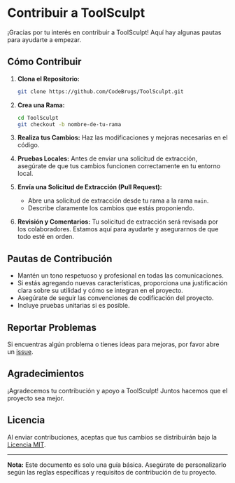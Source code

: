 # Contribuir a ToolSculpt

¡Gracias por tu interés en contribuir a ToolSculpt! Aquí hay algunas pautas para ayudarte a empezar.

## Cómo Contribuir

1. **Clona el Repositorio:**
   ```bash
   git clone https://github.com/CodeBrugs/ToolSculpt.git
   ```

2. **Crea una Rama:**
   ```bash
   cd ToolSculpt
   git checkout -b nombre-de-tu-rama
   ```

3. **Realiza tus Cambios:**
   Haz las modificaciones y mejoras necesarias en el código.

4. **Pruebas Locales:**
   Antes de enviar una solicitud de extracción, asegúrate de que tus cambios funcionen correctamente en tu entorno local.

5. **Envía una Solicitud de Extracción (Pull Request):**
   - Abre una solicitud de extracción desde tu rama a la rama `main`.
   - Describe claramente los cambios que estás proponiendo.

6. **Revisión y Comentarios:**
   Tu solicitud de extracción será revisada por los colaboradores. Estamos aquí para ayudarte y asegurarnos de que todo esté en orden.

## Pautas de Contribución

- Mantén un tono respetuoso y profesional en todas las comunicaciones.
- Si estás agregando nuevas características, proporciona una justificación clara sobre su utilidad y cómo se integran en el proyecto.
- Asegúrate de seguir las convenciones de codificación del proyecto.
- Incluye pruebas unitarias si es posible.

## Reportar Problemas

Si encuentras algún problema o tienes ideas para mejoras, por favor abre un [issue](https://github.com/CodeBrugs/ToolSculpt/issues).

## Agradecimientos

¡Agradecemos tu contribución y apoyo a ToolSculpt! Juntos hacemos que el proyecto sea mejor.

## Licencia

Al enviar contribuciones, aceptas que tus cambios se distribuirán bajo la [Licencia MIT](LICENSE).

---

**Nota:** Este documento es solo una guía básica. Asegúrate de personalizarlo según las reglas específicas y requisitos de contribución de tu proyecto.

